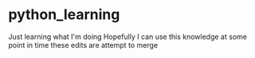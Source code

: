 # python_learning
Just learning what I'm doing
Hopefully I can use this knowledge at some point in time
these edits are attempt to merge
